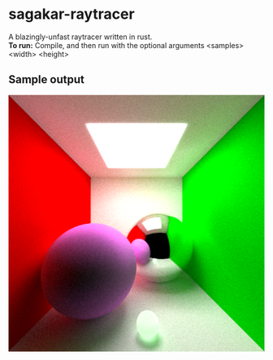 # sagakar-raytracer
A blazingly-unfast raytracer written in rust.  
**To run:** Compile, and then run with the optional arguments \<samples\> \<width\> \<height\>  
## Sample output
![Three spheres, one glowing green, in a Cornell box!](sample.png "Funny Cornell box")
